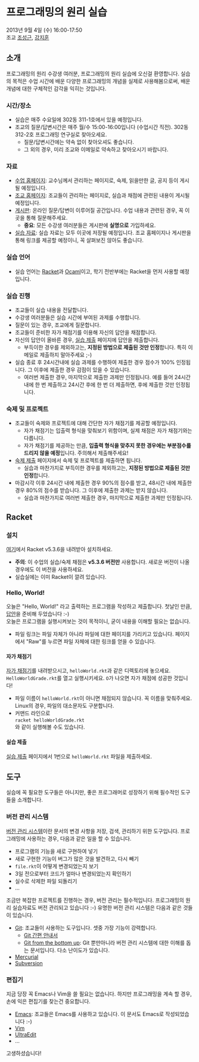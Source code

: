 # 프로그래밍의 원리 실습 #

2013년 9월 4일 (수) 16:00-17:50  
조교 [조성근](http://ropas.snu.ac.kr/~skcho),
[강지훈](http://ropas.snu.ac.kr/~jhkang)

## 소개 ##

프로그래밍의 원리 수강생 여러분, 프로그래밍의 원리 실습에 오신걸
환영합니다. 실습의 목적은 수업 시간에 배운 다양한 프로그래밍의 개념을
실제로 사용해봄으로써, 배운 개념에 대한 구체적인 감각을 익히는
것입니다.

### 시간/장소 ###
* 실습은 매주 수요일에 302동 311-1호에서 있을 예정입니다.
* 조교의 질문/답변시간은 매주 월/수 15:00-16:00입니다 (수업시간
  직전). 302동 312-2호 프로그래밍 연구실로 찾아오세요.
  + 질문/답변시간에는 약속 없이 찾아오셔도 좋습니다.
  + 그 외의 경우, 미리 조교와 이메일로 약속하고 찾아오시기 바랍니다.

### 자료 ###

* [수업 홈페이지](http://ropas.snu.ac.kr/~kwang/4190.210/13/):
  교수님께서 관리하는 페이지로, 숙제, 읽을만한 글, 공지 등이 게시될
  예정입니다.
* [조교 홈페이지](http://ropas.snu.ac.kr/~ta/4190.210/13/): 조교들이
  관리하는 페이지로, 실습과 채점에 관련된 내용이 게시될 예정입니다.
* [게시판](https://ropas.snu.ac.kr/phpbb/viewforum.php?f=30): 온라인
질문/답변이 이루어질 공간입니다. 수업 내용과 관련된 경우, 꼭 이곳을
통해 질문해주세요.
  + **중요**: 모든 수강생 여러분들은 게시판에 **실명으로** 가입하세요.
* [실습 자료](http://www.github.com/lunaticas/pp-material): 실습
  자료는 모두 이곳에 저장될 예정입니다. 조교 홈페이지나 게시판을 통해
  링크를 제공할 예정이니, 꼭 살펴보진 않아도 좋습니다.

### 실습 언어 ###

* 실습 언어는 [Racket](http://racket-lang.org)과
[Ocaml](http://caml.inria.fr)이고, 학기 전반부에는 Racket을 먼저
사용할 예정입니다.

### 실습 진행 ###

* 조교들이 실습 내용을 전달합니다.
* 수강생 여러분들은 실습 시간에 부여된 과제를 수행합니다.
* 질문이 있는 경우, 조교에게 질문합니다.
* 조교들이 준비한 자가 채점기를 이용해 자신의 답안을 채점합니다.
* 자신의 답안이 올바른 경우,
  [실습 제출](http://ropas.snu.ac.kr/~ta/4190.210/13/lab/) 페이지에
  답안을 제출합니다.
  + 부득이한 경우를 제외하고는, **지정된 방법으로 제출된 것만
  인정**합니다. 특히 이메일로 제출하지 말아주세요 ;-)
* 실습 종료 후 24시간내에 실습 과제를 수행하여 제출한 경우 점수가 100%
  인정됩니다. 그 이후에 제출한 경우 감점이 있을 수 있습니다.
  + 여러번 제출한 경우, 마지막으로 제출한 과제만 인정됩니다. 예를 들어
  24시간 내에 한 번 제출하고 24시간 후에 한 번 더 제출하면, 후에
  제출한 것만 인정됩니다.

### 숙제 및 프로젝트 ###

* 조교들이 숙제와 프로젝트에 대해 간단한 자가 채점기를 제공할 예정입니다.
  + 자가 채점기는 입출력 형식을 맞춰보기 위함이며, 실제 채점은 자가
  채점기와는 다릅니다.
  + 자가 채점기를 제공하는 만큼, **입출력 형식을 맞추지 못한 경우에는
  부분점수를 드리지 않을 예정**입니다. 주의해서 제출해주세요!
* [숙제 제출](http://ropas.snu.ac.kr/~ta/4190.210/13/hw/) 페이지에서
숙제 및 프로젝트를 제출하면 됩니다.
  + 실습과 마찬가지로 부득이한 경우를 제외하고는, **지정된 방법으로
  제출된 것만 인정**합니다.
* 마감시각 이후 24시간 내에 제출한 경우 90%의 점수를 받고, 48시간 내에
  제출한 경우 80%의 점수를 받습니다. 그 이후에 제출한 과제는 받지
  않습니다.
  + 실습과 마찬가지로 여러번 제출한 경우, 마지막으로 제출한 과제만
  인정됩니다.

## Racket ##

### 설치 ###

[여기](http://racket-lang.org/download/)에서 Racket v5.3.6을 내려받아
설치하세요.

* **주의**: 이 수업의 실습/숙제 채점은 **v5.3.6 버전만** 사용합니다. 새로운
    버전이 나올 경우에도 이 버전을 사용하세요.
* 실습실에는 이미 Racket이 깔려 있습니다.

### Hello, World! ###

오늘은 "Hello, World!" 라고 출력하는 프로그램을 작성하고 제출합니다.
첫날인 만큼, [답안](helloWorld.rkt)을 준비해 두었습니다 :-)  
오늘은 프로그램을 실행시켜보는 것이 목적이니, 굳이 내용을 이해할 필요는
없습니다.

* 파일 링크는 파일 자체가 아니라 파일에 대한 페이지를 가리키고
  있습니다. 페이지에서 "Raw"를 누르면 파일 자체에 대한 링크를 얻을 수
  있습니다.

#### 자가 채점기 ####

[자가 채점기](helloWorldGrade.rkt)를 내려받으시고,
`helloWorld.rkt`과 같은 디렉토리에 놓으세요. `HelloWorldGrade.rkt`를
열고 실행시키세요. `O`가 나오면 자가 채점에 성공한 것입니다!

* 파일 이름이 `helloWorld.rkt`이 아니면 채점되지 않습니다. 꼭
  이름을 맞춰주세요. Linux의 경우, 파일의 대소문자도 구분합니다.
* 커맨드 라인으로  
`racket helloWorldGrade.rkt`  
와 같이 실행해볼 수도 있습니다.

#### 실습 제출 ####

[실습 제출](http://ropas.snu.ac.kr/~ta/4190.210/13/lab/) 페이지에서
1번으로 `helloWorld.rkt` 파일을 제출하세요.

## 도구 ##

실습에 꼭 필요한 도구들은 아니지만, 좋은 프로그래머로 성장하기 위해
필수적인 도구들을 소개합니다.

### 버전 관리 시스템 ###

[버전 관리 시스템](http://en.wikipedia.org/wiki/Revision_control)이란
문서의 변경 사항을 저장, 검색, 관리하기 위한 도구입니다. 프로그래밍에
사용하는 경우, 다음과 같은 일을 할 수 있습니다.

* 프로그램의 기능을 새로 구현하여 넣기
* 새로 구현한 기능이 버그가 많은 것을 발견하고, 다시 빼기
* `file.rkt`이 어떻게 변경되었는지 보기
* 3일 전으로부터 코드가 얼마나 변경되었는지 확인하기
* 실수로 삭제한 파일 되돌리기
* ...

조금만 복잡한 프로젝트를 진행하는 경우, 버전 관리는
필수적입니다. 프로그래밍의 원리 실습자료도 버전 관리되고 있습니다 :-)
유명한 버전 관리 시스템은 다음과 같은 것들이 있습니다.

* [Git](http://www.git-scm.com): 조교들이 사용하는 도구입니다. 셋중
  가장 기능이 강력합니다.
  + [Git 간편 안내서](http://rogerdudler.github.io/git-guide/index.ko.html)
  + [Git from the bottom up](https://www.google.co.kr/search?client=safari&rls=en&q=git+from+bottom+up&ie=UTF-8&oe=UTF-8&gws_rd=cr&ei=06ckUqKJGYXAkAX1jYAw):
  Git 뿐만아니라 버전 관리 시스템에 대한 이해를 돕는 문서입니다. 다소
  난이도가 있습니다.
* [Mercurial](http://mercurial.selenic.com)
* [Subversion](http://subversion.tigris.org)

### 편집기 ###

지금 당장 꼭 Emacs나 Vim을 쓸 필요는 없습니다. 하지만 프로그래밍을
계속 할 경우, 손에 익은 편집기를 찾는건 중요합니다.

* [Emacs](http://www.gnu.org/s/emacs/): 조교들은 Emacs를 사용하고
  있습니다. 이 문서도 Emacs로 작성되었습니다 :-)
* [Vim](http://www.vim.org)
* [UltraEdit](http://www.ultraedit.com)
* ...

고생하셨습니다!
